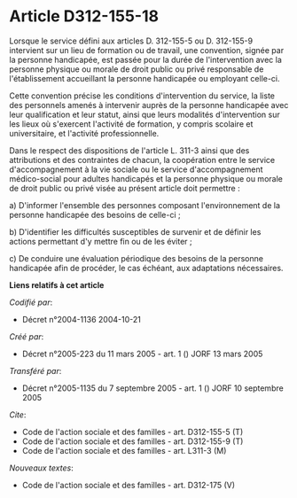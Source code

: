# Article D312-155-18

Lorsque le service défini aux articles D. 312-155-5 ou D. 312-155-9 intervient sur un lieu de formation ou de travail, une
convention, signée par la personne handicapée, est passée pour la durée de l'intervention avec la personne physique ou morale
de droit public ou privé responsable de l'établissement accueillant la personne handicapée ou employant celle-ci.

Cette convention précise les conditions d'intervention du service, la liste des personnels amenés à intervenir auprès de la
personne handicapée avec leur qualification et leur statut, ainsi que leurs modalités d'intervention sur les lieux où
s'exercent l'activité de formation, y compris scolaire et universitaire, et l'activité professionnelle.

Dans le respect des dispositions de l'article L. 311-3 ainsi que des attributions et des contraintes de chacun, la
coopération entre le service d'accompagnement à la vie sociale ou le service d'accompagnement médico-social pour adultes
handicapés et la personne physique ou morale de droit public ou privé visée au présent article doit permettre :

a) D'informer l'ensemble des personnes composant l'environnement de la personne handicapée des besoins de celle-ci ;

b) D'identifier les difficultés susceptibles de survenir et de définir les actions permettant d'y mettre fin ou de les
éviter ;

c) De conduire une évaluation périodique des besoins de la personne handicapée afin de procéder, le cas échéant, aux
adaptations nécessaires.

**Liens relatifs à cet article**

_Codifié par_:

  - Décret n°2004-1136 2004-10-21

_Créé par_:

  - Décret n°2005-223 du 11 mars 2005 - art. 1 () JORF 13 mars 2005

_Transféré par_:

  - Décret n°2005-1135 du 7 septembre 2005 - art. 1 () JORF 10 septembre 2005

_Cite_:

  - Code de l'action sociale et des familles - art. D312-155-5 (T)
  - Code de l'action sociale et des familles - art. D312-155-9 (T)
  - Code de l'action sociale et des familles - art. L311-3 (M)

_Nouveaux textes_:

  - Code de l'action sociale et des familles - art. D312-175 (V)
